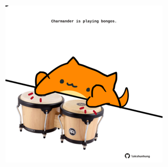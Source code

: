<!-- built at 25/05/2022, 20:01:11 UTC -->
<p align="center">
  <img width="500" height="500" src="./ReadmeImage.svg">
</p>
